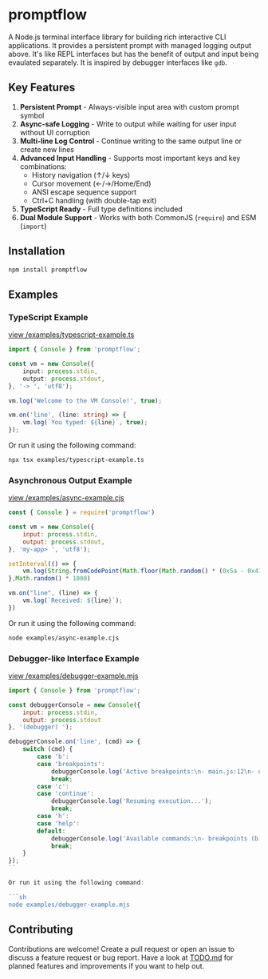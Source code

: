 # promptflow

A Node.js terminal interface library for building rich interactive CLI applications. It provides a persistent prompt with managed logging output above. It's like REPL interfaces but has the benefit of output and input being evaulated separately. It is inspired by debugger interfaces like `gdb`.

## Key Features
1. **Persistent Prompt** - Always-visible input area with custom prompt symbol
1. **Async-safe Logging** - Write to output while waiting for user input without UI corruption
1. **Multi-line Log Control** - Continue writing to the same output line or create new lines
1. **Advanced Input Handling** - Supports most important keys and key combinations:
   - History navigation (↑/↓ keys)
   - Cursor movement (←/→/Home/End)
   - ANSI escape sequence support
   - Ctrl+C handling (with double-tap exit)
1. **TypeScript Ready** - Full type definitions included
1. **Dual Module Support** - Works with both CommonJS (`require`) and ESM (`import`)

## Installation

```sh
npm install promptflow
```

## Examples

### TypeScript Example

[view /examples/typescript-example.ts](examples/typescript-example.ts)

```typescript
import { Console } from 'promptflow';

const vm = new Console({
    input: process.stdin,
    output: process.stdout,
}, '-> ', 'utf8');

vm.log('Welcome to the VM Console!', true);

vm.on('line', (line: string) => {
    vm.log(`You typed: ${line}`, true);
});
```

Or run it using the following command:

```sh
npx tsx examples/typescript-example.ts
```

### Asynchronous Output Example

[view /examples/async-example.cjs](examples/async-example.cjs)

```javascript
const { Console } = require('promptflow')

const vm = new Console({
    input: process.stdin,
    output: process.stdout,
}, 'my-app> ', 'utf8');

setInterval(() => {
    vm.log(String.fromCodePoint(Math.floor(Math.random() * (0x5a - 0x41) + 0x41)), false);
},Math.random() * 1000)

vm.on("line", (line) => {
    vm.log(`Received: ${line}`);
})
```

Or run it using the following command:

```sh
node examples/async-example.cjs
```

### Debugger-like Interface Example

[view /examples/debugger-example.mjs](examples/debugger-example.mjs)

```javascript
import { Console } from 'promptflow';

const debuggerConsole = new Console({
    input: process.stdin,
    output: process.stdout
}, '(debugger) ');

debuggerConsole.on('line', (cmd) => {
    switch (cmd) {
        case 'b':
        case 'breakpoints':
            debuggerConsole.log('Active breakpoints:\n- main.js:12\n- utils.js:45');
            break;
        case 'c':
        case 'continue':
            debuggerConsole.log('Resuming execution...');
            break;
        case 'h':
        case 'help':
        default:
            debuggerConsole.log('Available commands:\n- breakpoints (b)\n- continue (c)\n- help (h)');
            break;
    }
});
``

Or run it using the following command:

```sh
node examples/debugger-example.mjs
```

## Contributing

Contributions are welcome! Create a pull request or open an issue to discuss a feature request or bug report. Have a look at [TODO.md](TODO.md) for planned features and improvements if you want to help out.